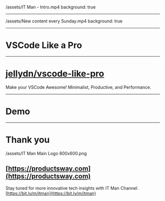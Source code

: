 /assets/IT Man - Intro.mp4
background: true

---

/assets/New content every Sunday.mp4
background: true

---

# VSCode Like a Pro

---

# [jellydn/vscode-like-pro](https://github.com/jellydn/vscode-like-pro)

Make your VSCode Awesome! Minimalist, Productive, and Performance.

---

# Demo

---

# Thank you

/assets/IT Man Main Logo 800x600.png

## [https://productsway.com](https://productsway.com)

Stay tuned for more innovative tech insights with IT Man Channel.
[https://bit.ly/m/itman](https://bit.ly/m/itman)
